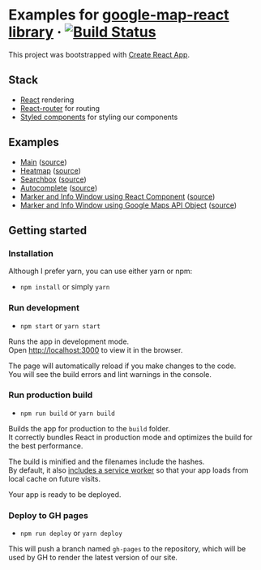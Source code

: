 # Examples for [google-map-react library](https://github.com/google-map-react/google-map-react) &middot; [![Build Status](https://travis-ci.org/google-map-react/google-map-react-examples.svg?branch=master)](https://travis-ci.org/google-map-react/google-map-react-examples)

This project was bootstrapped with [Create React App](https://github.com/facebookincubator/create-react-app).

## Stack

- [React](https://facebook.github.io/react) rendering
- [React-router](https://reacttraining.com/react-router/) for routing
- [Styled components](https://www.styled-components.com/) for styling our components

## Examples

- [Main](https://google-map-react.github.io/google-map-react-examples/default) ([source](https://github.com/google-map-react/google-map-react-examples/blob/master/src/examples/Main.js))
- [Heatmap](https://google-map-react.github.io/google-map-react-examples/heatmap) ([source](https://github.com/google-map-react/google-map-react-examples/blob/master/src/examples/Heatmap.js))
- [Searchbox](https://google-map-react.github.io/google-map-react-examples/searchbox) ([source](https://github.com/google-map-react/google-map-react-examples/blob/master/src/examples/Searchbox.js))
- [Autocomplete](https://google-map-react.github.io/google-map-react-examples/autocomplete) ([source](https://github.com/google-map-react/google-map-react-examples/blob/master/src/examples/Searchbox.js))
- [Marker and Info Window using React Component](https://google-map-react.github.io/google-map-react-examples/marker-info-window) ([source](https://github.com/google-map-react/google-map-react-examples/blob/master/src/examples/MarkerInfoWindow.js))
- [Marker and Info Window using Google Maps API Object](https://google-map-react.github.io/google-map-react-examples/marker-info-window-gmaps-obj) ([source](https://github.com/google-map-react/google-map-react-examples/blob/master/src/examples/MarkerInfoWindowGmapsObj.js))

## Getting started

### Installation

Although I prefer yarn, you can use either yarn or npm:

- `npm install` or simply `yarn`

### Run development

- `npm start` or `yarn start`

Runs the app in development mode.<br>
Open [http://localhost:3000](http://localhost:3000) to view it in the browser.

The page will automatically reload if you make changes to the code.<br>
You will see the build errors and lint warnings in the console.

### Run production build

- `npm run build` or `yarn build`

Builds the app for production to the `build` folder.<br>
It correctly bundles React in production mode and optimizes the build for the best performance.

The build is minified and the filenames include the hashes.<br>
By default, it also [includes a service worker](https://github.com/facebook/create-react-app/blob/master/packages/react-scripts/template/README.md#making-a-progressive-web-app) so that your app loads from local cache on future visits.

Your app is ready to be deployed.

### Deploy to GH pages

- `npm run deploy` or `yarn deploy`

This will push a branch named `gh-pages` to the repository, which will be used by GH to render the latest version of our site.
